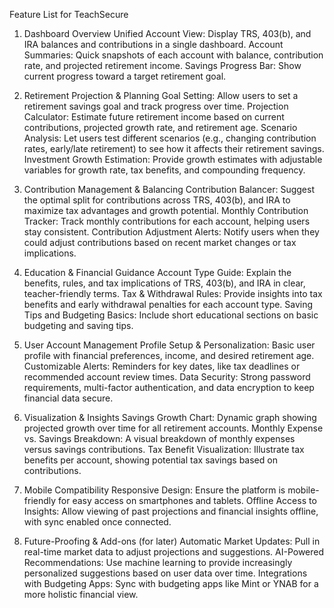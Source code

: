 Feature List for TeachSecure
1. Dashboard Overview
Unified Account View: Display TRS, 403(b), and IRA balances and contributions in a single dashboard.
Account Summaries: Quick snapshots of each account with balance, contribution rate, and projected retirement income.
Savings Progress Bar: Show current progress toward a target retirement goal.

2. Retirement Projection & Planning
Goal Setting: Allow users to set a retirement savings goal and track progress over time.
Projection Calculator: Estimate future retirement income based on current contributions, projected growth rate, and retirement age.
Scenario Analysis: Let users test different scenarios (e.g., changing contribution rates, early/late retirement) to see how it affects their retirement savings.
Investment Growth Estimation: Provide growth estimates with adjustable variables for growth rate, tax benefits, and compounding frequency.

3. Contribution Management & Balancing
Contribution Balancer: Suggest the optimal split for contributions across TRS, 403(b), and IRA to maximize tax advantages and growth potential.
Monthly Contribution Tracker: Track monthly contributions for each account, helping users stay consistent.
Contribution Adjustment Alerts: Notify users when they could adjust contributions based on recent market changes or tax implications.
4. Education & Financial Guidance
Account Type Guide: Explain the benefits, rules, and tax implications of TRS, 403(b), and IRA in clear, teacher-friendly terms.
Tax & Withdrawal Rules: Provide insights into tax benefits and early withdrawal penalties for each account type.
Saving Tips and Budgeting Basics: Include short educational sections on basic budgeting and saving tips.
5. User Account Management
Profile Setup & Personalization: Basic user profile with financial preferences, income, and desired retirement age.
Customizable Alerts: Reminders for key dates, like tax deadlines or recommended account review times.
Data Security: Strong password requirements, multi-factor authentication, and data encryption to keep financial data secure.
6. Visualization & Insights
Savings Growth Chart: Dynamic graph showing projected growth over time for all retirement accounts.
Monthly Expense vs. Savings Breakdown: A visual breakdown of monthly expenses versus savings contributions.
Tax Benefit Visualization: Illustrate tax benefits per account, showing potential tax savings based on contributions.
7. Mobile Compatibility
Responsive Design: Ensure the platform is mobile-friendly for easy access on smartphones and tablets.
Offline Access to Insights: Allow viewing of past projections and financial insights offline, with sync enabled once connected.
8. Future-Proofing & Add-ons (for later)
Automatic Market Updates: Pull in real-time market data to adjust projections and suggestions.
AI-Powered Recommendations: Use machine learning to provide increasingly personalized suggestions based on user data over time.
Integrations with Budgeting Apps: Sync with budgeting apps like Mint or YNAB for a more holistic financial view.